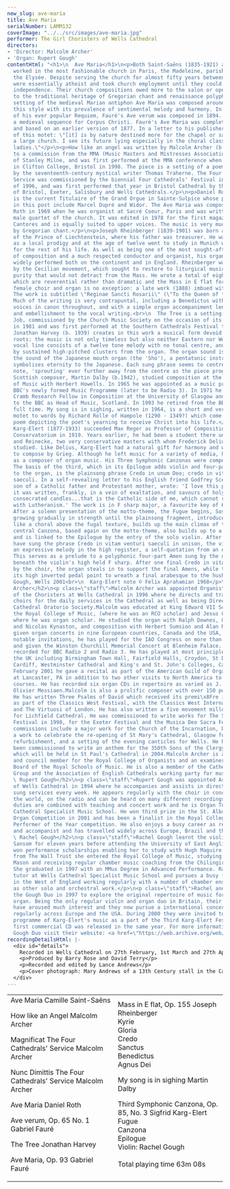 ```yaml
---
new_slug: ave-maria
title: Ave Maria
serialNumber: LAMM132
coverImage: "../../src/images/ave-maria.jpg"
performer: The Girl Choristers of Wells Cathedral
directors:
- 'Director: Malcolm Archer'
- 'Organ: Rupert Gough'
contentHtml: "<h1>\n  Ave Maria</h1>\n<p>Both Saint-Saëns (1835-1921) and Fauré (1845-1924)
  worked in the most fashionable church in Paris, the Madeleine, parish church of
  the Elysée. Despite serving the church for almost fifty years between them, both
  were essentially atheist and took church employment until they could achieve financial
  independence. Their church compositions owed more to the salon or opera house than
  to the traditional heritage of Gregorian chant and renaissance polyphony. Saint-Saëns'
  setting of the medieval Marian antiphon Ave Maria was composed around 1860 and typifies
  this style with its prevalence of sentimental melody and harmony. In a style reminiscent
  of his ever popular Requiem, Fauré's Ave verum was composed in 1894. The text is
  a medieval sequence for Corpus Christi. Fauré's Ave Maria was completed in 1906
  and based on an earlier version of 1877. In a letter to his publisher, Fauré wrote
  of this motet: \"[it] is by nature destined more for the chapel or salon then for
  a large church. I see its future lying especially in the choral classes for young
  ladies.\"</p>\n<p>How like an angel was written by Malcolm Archer (b. 1952) in response
  to a commission from the MMA (Music Masters and Mistresses Association) in memory
  of Stanley Milne, and was first performed at the MMA conference when it was held
  in Clifton College, Bristol in 1998. The piece is a setting of a poem called Wonder
  by the seventeenth-century mystical writer Thomas Traherne. The Four Cathedrals'
  Service was commissioned by the biennial Four Cathedrals' Festival in the summer
  of 1996, and was first performed that year in Bristol Cathedral by the girl choristers
  of Bristol, Exeter, Salisbury and Wells Cathedrals.</p>\n<p>Daniel Roth (b. 1942)
  is the current Titulaire of the Grand Orgue in Sainte-Sulpice whose predecessors
  in this post include Marcel Dupré and Widor. The Ave Maria was composed by Daniel
  Roth in 1969 when he was organist at Sacré Coeur, Paris and was written for the
  male quartet of the church. It was edited in 1978 for the first magazine of Pueri
  Cantores and is equally suited to upper voices. The music is very much inspired
  by Gregorian chant.</p>\n<p>Joseph Rheinberger (1839-1901) was born at the court
  of the Prince of Liechtenstein, where his father was treasurer. He was clearly regarded
  as a local prodigy and at the age of twelve went to study in Munich where he lived
  for the rest of his life. As well as being one of the most sought-after teachers
  of composition and a much respected conductor and organist, his organ music was
  widely performed both on the continent and in England. Rheinberger was influenced
  by the Cecilian movement, which sought to restore to liturgical music a Palestrina-like
  purity that would not detract from the Mass. He wrote a total of eighteen masses
  which are reverential rather than dramatic and the Mass in E flat for three-part
  female choir and organ is no exception: a late work (1888) imbued with a deep serenity.
  The work is subtitled \"Reginae Sancti Rosarii\" (\"To the Queen of the Holy Rosary\").
  Much of the writing is very contrapuntal, including a Benedictus with the two higher
  voices in canon throughout, and with a simple organ accompaniment lending support
  and embellishment to the vocal writing.<br>\n  The Tree is a setting of verses from
  Job, commissioned by the Church Music Society on the occasion of its 75th anniversary
  in 1981 and was first performed at the Southern Cathedrals Festival the same year.
  Jonathan Harvey (b. 1939) creates in this work a musical form devoid of cultural
  roots: the music is not only timeless but also neither Eastern nor Western. The
  vocal line consists of a twelve tone melody with no tonal centre, and this is supported
  by sustained high-pitched clusters from the organ. The organ sound is inspired by
  the sound of the Japanese mouth organ (the 'Sho'), a pentatonic instrument that
  symbolises eternity to the Japanese. Each sung phrase seems to centre around a certain
  note, 'sprouting' ever further away from the centre as the piece progresses.</p>\n<p>The
  Scottish composer, Martin Dalby (b.1942), studied composition at the Royal College
  of Music with Herbert Howells. In 1965 he was appointed as a music producer to the
  BBC's newly formed Music Programme (later to be Radio 3). In 1971 he became the
  Cramb Research Fellow in Composition at the University of Glasgow and in 1972 returned
  to the BBC as Head of Music, Scotland. In 1993 he retired from the BBC and now composes
  full time. My song is in sighing, written in 1964, is a short and very simply conceived
  motet to words by Richard Rolle of Hampole (1290 - 1349?) which come from a longer
  poem depicting the poet's yearning to receive Christ into his life.</p>\n<p>Sigfrid
  Karg-Elert (1877-1933) succeeded Max Reger as Professor of Composition at the Leipzig
  Conservatorium in 1919. Years earlier, he had been a student there under Jadassohn
  and Reinecke, two very conservative masters with whom Frederick Delius also had
  studied. Like Delius, Karg-Elert had a natural gift for harmony and was encouraged
  to compose by Grieg. Although he left music for a variety of media, he is best remembered
  as a composer of organ music. His Three Symphonic Canzonas were composed in 1910.
  The basis of the third, which in its Epilogue adds violin and four-part female chorus
  to the organ, is the plainsong phrase Credo in unum Deo; credo in vitam venturi
  saeculi. In a self-revealing letter to his English friend Godfrey Sceats, Karg-Elert,
  son of a Catholic father and Protestant mother, wrote: 'I love this piece tenderly;
  it was written, frankly, in a vein of exaltation, and savours of holy water and
  consecrated candles...that is the Catholic side of me, which cannot readily be reconciled
  with Lutheranism.' The work is in F sharp major, a favourite key of Karg-Elert's.
  After a solemn presentation of the motto-theme, the Fugue begins, Sostenuto e misterioso,
  growing gradually in strength until the plainsong fragment, introduced at intervals
  like a choral above the fugal texture, builds up the main climax of the work. The
  central Canzona, based again on the motto-theme, also builds up to a powerful climax,
  and is linked to the Epilogue by the entry of the solo violin. After the voices
  have sung the phrase Credo in vitam venturi saeculi in unison, the violin plays
  an expressive melody in the high register, a self-quotation from an earlier work.
  This serves as a prelude to a polyphonic four-part Amen sung by the distant chorus
  beneath the violin's high held F sharp. After one final Credo in vitam venturi saeculi
  by the choir, the organ steals in to support the final Amens, while the violin relinquishes
  its high inverted pedal point to wreath a final arabesque to the hushed ending.</p>\n<p>Rupert
  Gough, Wells 2001<br>\n  Karg-Elert note © Felix Aprahamian 1968</p>\n<h2>\n  Malcolm
  Archer</h2>\n<p class=\"staff\">Malcolm Archer was appointed Organist and Master
  of the Choristers at Wells Cathedral in 1996 where he directs and trains the Cathedral
  choirs for the daily services in the Cathedral as well as being Director for Wells
  Cathedral Oratorio Society.Malcolm was educated at King Edward VII School, Lytham,
  the Royal College of Music, (where he was an RCO scholar) and Jesus College Cambridge
  where he was organ scholar. He studied the organ with Ralph Downes, Gillian Weir
  and Nicolas Kynaston, and composition with Herbert Sumsion and Alan Ridout.He has
  given organ concerts in nine European countries, Canada and the USA, and among other
  notable invitations, he has played for the IAO Congress on more than one occasion
  and given the Winston Churchill Memorial Concert at Blenheim Palace. He has also
  recorded for BBC Radio 2 and Radio 3. He has played at most principle venues in
  the UK including Birmingham Town Hall, Fairfield Halls, Croydon, St David's Hall,
  Cardiff, Westminster Cathedral and King's and St. John's Colleges, Cambridge. In
  February 2001 he gave a recital as part of the American Guild of Organists conference
  at Lancaster, PA in addition to two other visits to North America to direct choral
  courses. He has recorded six organ CDs in repertoire as varied as J. S. Bach and
  Olivier Messiaen.Malcolm is also a prolific composer with over 150 published works.
  He has written Three Psalms of David which received its premi\x8Fre in Wells Cathedral
  as part of the Classics West Festival, with the Classics West International Chorus
  and The Virtuosi of London. He has also written a five movement millennium work
  for Lichfield Cathedral. He was commissioned to write works for The Southern Cathedrals
  Festival in 1998, for the Exeter Festival and the Musica Deo Sacra Festival. Recent
  commissions include a major work for the Church of the Incarnation, Dallas, Texas,
  a work to celebrate the re-opening of St Mary's Cathedral, Glasgow following its
  refurbishment, and a setting of the evening canticles for Wells. He has recently
  been commissioned to write an anthem for the 350th Sons of the Clergy Festival,
  which will be held in St Paul's Cathedral in 2004.Malcolm Archer is an examiner
  and council member for the Royal College of Organists and an examiner for the Associated
  Board of the Royal Schools of Music. He is also a member of the Cathedrals Liturgy
  Group and the Association of English Cathedrals working party for music funding.</p>\n<h2>\n
  \ Rupert Gough</h2>\n<p class=\"staff\">Rupert Gough was appointed Assistant Organist
  of Wells Cathedral in 1994 where he accompanies and assists in directing the nine
  sung services every week. He appears regularly with the choir in concerts all over
  the world, on the radio and can be heard on many different recordings. His cathedral
  duties are combined with teaching and concert work and he is Organ Tutor for Wells
  Cathedral Specialist Music School. He won third prize in the St. Albans International
  Organ Competition in 2001 and has been a finalist in the Royal College of Organists
  Performer of the Year competition. He also enjoys a busy career as recitalist, conductor
  and accompanist and has travelled widely across Europe, Brazil and the USA.</p>\n<h2>\n
  \ Rachel Gough</h2>\n<p class=\"staff\">Rachel Gough learnt the violin with Gillian
  Sansom for eleven years before attending the University of East Anglia, where she
  won performance scholarships enabling her to study with Hugh Maguire. With a scholarship
  from The Wall Trust she entered the Royal College of Music, studying with Frances
  Mason and receiving regular chamber music coaching from the Chilingirian Quartet.
  She graduated in 1997 with an MMus Degree in Advanced Performance. Rachel is a violin
  tutor at Wells Cathedral Specialist Music School and pursues a busy freelance career
  in the West of England working regularly with a number of chamber ensembles as well
  as other solo and orchestral work.</p>\n<p class=\"staff\">Rachel and Rupert formed
  the Gough Duo in 1997 to explore the original repertoire of music for violin and
  organ. Being the only regular violin and organ duo in Britain, their performances
  have aroused much interest and they now pursue a international concert career performing
  regularly across Europe and the USA. During 2000 they were invited to perform a
  programme of Karg-Elert's music as a part of the Third Karg-Elert Festival. Their
  first commercial CD was released in the same year. For more information about the
  Gough Duo visit their website: <a href=\"https://web.archive.org/web/20140328101952/http://www.goughduo.co.uk/\">www.goughduo.co.uk</a></p>"
recordingDetailsHtml: |-
  <div id="details">
    Recorded in Wells Cathedral on 27th February, 1st March and 27th April 2001 by kind permission of the Dean and Chapter.
    <p>Produced by Barry Rose and David Terry</p>
    <p>Recorded and edited by Lance Andrews</p>
    <p>Cover photograph: Mary Andrews of a 13th Century stall in the Cathedral of St Peter, Poitiers.</p>
  </div>
---
```


<table class="tracktable">
  <tbody>
    <tr>
      <td class="column1">
        <span class="trackname">Ave Maria </span> <span class="composer">Camille Saint-Saëns</span>
        <p><span class="trackname">How like an Angel </span> <span class="composer">Malcolm Archer</span></p>
        <p><span class="trackname">Magnificat The Four Cathedrals' Service </span> <span class="composer">Malcolm Archer</span></p>
        <p><span class="trackname">Nunc Dimittis The Four Cathedrals' Service </span> <span class="composer">Malcolm Archer</span></p>
        <p><span class="trackname">Ave Maria </span> <span class="composer">Daniel Roth</span></p>
        <p><span class="trackname">Ave verum, Op. 65 No. 1 </span> <span class="composer">Gabriel Fauré</span></p>
        <p><span class="trackname">The Tree </span> <span class="composer">Jonathan Harvey</span></p>
        <p><span class="trackname">Ave Maria, Op. 93 </span> <span class="composer">Gabriel Fauré</span></p>
      </td>
      <td class="column2">
        <span class="trackname">Mass in E flat, Op. 155 </span> <span class="composer">Joseph Rheinberger</span><br>
        <span class="trackname"> Kyrie<br>
          Gloria<br>
          Credo<br>
          Sanctus<br>
          Benedictus<br>
          Agnus Dei</span>
        <p><span class="trackname">My song is in sighing </span> <span class="composer">Martin Dalby</span></p>
        <p><span class="trackname">Third Symphonic Canzona, Op. 85, No. 3</span><span class="composer"> Sigfrid Karg-Elert</span><br>
          <span class="trackname"> Fugue<br>
            Canzona<br>
            Epilogue<br>
            Violin: Rachel Gough<br>
          </span><br>
          <span id="playingtime">Total playing time 63m 08s</span></p>
      </td>
    </tr>
  </tbody>
</table>
